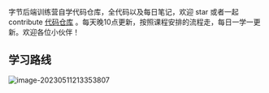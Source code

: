 字节后端训练营自学代码仓库，全代码以及每日笔记，欢迎 star 或者一起 contribute [代码仓库](https://github.com/yumuing/go-demo) 。每天晚10点更新，按照课程安排的流程走，每日一学一更新。欢迎各位小伙伴！

## 学习路线

![image-20230511213353807](https://s2.loli.net/2023/05/11/kNaleL5cZd4UQ7K.png)
